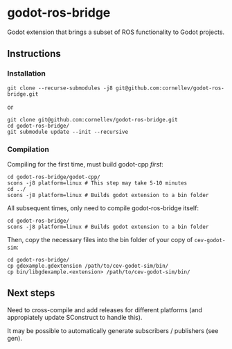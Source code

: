 # godot-ros-bridge

Godot extension that brings a subset of ROS functionality to Godot projects.

## Instructions

### Installation

```
git clone --recurse-submodules -j8 git@github.com:cornellev/godot-ros-bridge.git
```

or 

```
git clone git@github.com:cornellev/godot-ros-bridge.git
cd godot-ros-bridge/
git submodule update --init --recursive
```

### Compilation

Compiling for the first time, must build godot-cpp *first*:
```
cd godot-ros-bridge/godot-cpp/
scons -j8 platform=linux # This step may take 5-10 minutes
cd ../
scons -j8 platform=linux # Builds godot extension to a bin folder
```

All subsequent times, only need to compile godot-ros-bridge itself:
```
cd godot-ros-bridge/
scons -j8 platform=linux # Builds godot extension to a bin folder
```

Then, copy the necessary files into the bin folder of your copy of `cev-godot-sim`:
```
cd godot-ros-bridge/
cp gdexample.gdextension /path/to/cev-godot-sim/bin/
cp bin/libgdexample.<extension> /path/to/cev-godot-sim/bin/
```

## Next steps

Need to cross-compile and add releases for different platforms (and appropiately update SConstruct to handle this).

It may be possible to automatically generate subscribers / publishers (see gen).